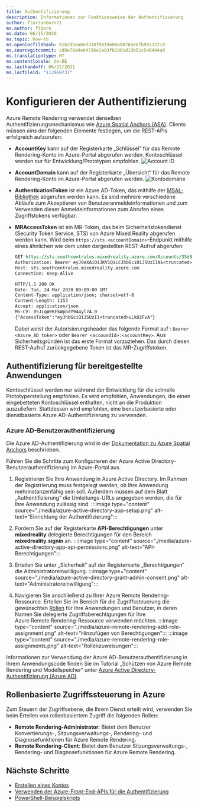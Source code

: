 ```yaml
---
title: Authentifizierung
description: Informationen zur Funktionsweise der Authentifizierung
author: florianborn71
ms.author: flborn
ms.date: 06/15/2020
ms.topic: how-to
ms.openlocfilehash: 01b2dbaa8ed318f08fd68660078ae6fb9923221d
ms.sourcegitcommit: cd8e78a9e64736e1a03fb1861d19b51c540444ad
ms.translationtype: HT
ms.contentlocale: de-DE
ms.lasthandoff: 06/25/2021
ms.locfileid: "112969737"
---
```

# <a name="configure-authentication"></a>Konfigurieren der Authentifizierung

Azure Remote Rendering verwendet denselben Authentifizierungsmechanismus wie [Azure Spatial Anchors (ASA)](../../spatial-anchors/concepts/authentication.md?tabs=csharp). Clients müssen *eins* der folgenden Elemente festlegen, um die REST-APIs erfolgreich aufzurufen:

* **AccountKey** kann auf der Registerkarte „Schlüssel“ für das Remote Rendering-Konto im Azure-Portal abgerufen werden. Kontoschlüssel werden nur für Entwicklung/Prototypen empfohlen.
    ![Account ID](./media/azure-account-primary-key.png)

* **AccountDomain** kann auf der Registerkarte „Übersicht“ für das Remote Rendering-Konto im Azure-Portal abgerufen werden.
    ![Kontodomäne](./media/azure-account-domain.png)

* **AuthenticationToken** ist ein Azure AD-Token, das mithilfe der [MSAL-Bibliothek](../../active-directory/develop/msal-overview.md) abgerufen werden kann. Es sind mehrere verschiedene Abläufe zum Akzeptieren von Benutzeranmeldeinformationen und zum Verwenden dieser Anmeldeinformationen zum Abrufen eines Zugriffstokens verfügbar.

* **MRAccessToken** ist ein MR-Token, das beim Sicherheitstokendienst (Security Token Service, STS) von Azure Mixed Reality abgerufen werden kann. Wird beim `https://sts.<accountDomain>`-Endpunkt mithilfe eines ähnlichen wie dem unten dargestellten REST-Aufruf abgerufen:

    ```rest
    GET https://sts.southcentralus.mixedreality.azure.com/Accounts/35d830cb-f062-4062-9792-d6316039df56/token HTTP/1.1
    Authorization: Bearer eyJ0eXAiOiJKV1QiLCJhbGciOiJSUzI1Ni<truncated>FL8Hq5aaOqZQnJr1koaQ
    Host: sts.southcentralus.mixedreality.azure.com
    Connection: Keep-Alive

    HTTP/1.1 200 OK
    Date: Tue, 24 Mar 2020 09:09:00 GMT
    Content-Type: application/json; charset=utf-8
    Content-Length: 1153
    Accept: application/json
    MS-CV: 05JLqWeKFkWpbdY944yl7A.0
    {"AccessToken":"eyJhbGciOiJSUzI1<truncated>uLkO2FvA"}
    ```

    Dabei weist der Autorisierungsheader das folgende Format auf : `Bearer <Azure_AD_token>` oder `Bearer <accoundId>:<accountKey>`. Aus Sicherheitsgründen ist das erste Format vorzuziehen. Das durch diesen REST-Aufruf zurückgegebene Token ist das MR-Zugriffstoken.

## <a name="authentication-for-deployed-applications"></a>Authentifizierung für bereitgestellte Anwendungen

Kontoschlüssel werden nur während der Entwicklung für die schnelle Prototyperstellung empfohlen. Es wird empfohlen, Anwendungen, die einen eingebetteten Kontoschlüssel enthalten, nicht an die Produktion auszuliefern. Stattdessen wird empfohlen, eine benutzerbasierte oder dienstbasierte Azure AD-Authentifizierung zu verwenden.

### <a name="azure-ad-user-authentication"></a>Azure AD-Benutzerauthentifizierung

Die Azure AD-Authentifizierung wird in der [Dokumentation zu Azure Spatial Anchors](../../spatial-anchors/concepts/authentication.md?tabs=csharp#azure-ad-user-authentication) beschrieben.

Führen Sie die Schritte zum Konfigurieren der Azure Active Directory-Benutzerauthentifizierung im Azure-Portal aus.

1. Registrieren Sie Ihre Anwendung in Azure Active Directory. Im Rahmen der Registrierung muss festgelegt werden, ob Ihre Anwendung mehrinstanzenfähig sein soll. Außerdem müssen auf dem Blatt „Authentifizierung“ die Umleitungs-URLs angegeben werden, die für Ihre Anwendung zulässig sind.
:::image type="content" source="./media/azure-active-directory-app-setup.png" alt-text="Einrichtung der Authentifizierung":::

1. Fordern Sie auf der Registerkarte **API-Berechtigungen** unter **mixedreality** delegierte Berechtigungen für den Bereich **mixedreality.signin** an.
:::image type="content" source="./media/azure-active-directory-app-api-permissions.png" alt-text="API-Berechtigungen":::

1. Erteilen Sie unter „Sicherheit“ auf der Registerkarte „Berechtigungen“ die Administratoreinwilligung. :::image type="content" source="./media/azure-active-directory-grant-admin-consent.png" alt-text="Administratoreinwilligung":::

1. Navigieren Sie anschließend zu Ihrer Azure Remote Rendering-Ressource. Erteilen Sie im Bereich für die Zugriffssteuerung die gewünschten [Rollen](#azure-role-based-access-control) für Ihre Anwendungen und Benutzer, in deren Namen Sie delegierte Zugriffsberechtigungen für Ihre Azure Remote Rendering-Ressource verwenden möchten.
:::image type="content" source="./media/azure-remote-rendering-add-role-assignment.png" alt-text="Hinzufügen von Berechtigungen":::
:::image type="content" source="./media/azure-remote-rendering-role-assignments.png" alt-text="Rollenzuweisungen":::

Informationen zur Verwendung der Azure AD-Benutzerauthentifizierung in Ihrem Anwendungscode finden Sie im Tutorial „Schützen von Azure Remote Rendering und Modellspeicher“ unter [Azure Active Directory-Authentifizierung (Azure AD)](../tutorials/unity/security/security.md#azure-active-directory-azure-ad-authentication).

## <a name="azure-role-based-access-control"></a>Rollenbasierte Zugriffssteuerung in Azure

Zum Steuern der Zugriffsebene, die Ihrem Dienst erteilt wird, verwenden Sie beim Erteilen von rollenbasiertem Zugriff die folgenden Rollen:

* **Remote Rendering-Administrator**: Bietet dem Benutzer Konvertierungs-, Sitzungsverwaltungs-, Rendering- und Diagnosefunktionen für Azure Remote Rendering.
* **Remote Rendering-Client**: Bietet dem Benutzer Sitzungsverwaltungs-, Rendering- und Diagnosefunktionen für Azure Remote Rendering.

## <a name="next-steps"></a>Nächste Schritte

* [Erstellen eines Kontos](create-an-account.md)
* [Verwenden der Azure-Front-End-APIs für die Authentifizierung](frontend-apis.md)
* [PowerShell-Beispielskripts](../samples/powershell-example-scripts.md)
